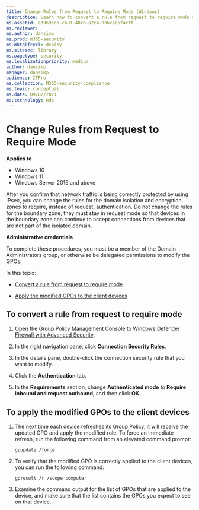 ```yaml
---
title: Change Rules from Request to Require Mode (Windows)
description: Learn how to convert a rule from request to require mode and apply the modified GPOs to the client devices.
ms.assetid: ad969eda-c681-48cb-a2c4-0b6cae5f4cff
ms.reviewer: 
ms.author: dansimp
ms.prod: m365-security
ms.mktglfcycl: deploy
ms.sitesec: library
ms.pagetype: security
ms.localizationpriority: medium
author: dansimp
manager: dansimp
audience: ITPro
ms.collection: M365-security-compliance
ms.topic: conceptual
ms.date: 09/07/2021
ms.technology: mde
---
```


# Change Rules from Request to Require Mode

**Applies to**
-   Windows 10
-   Windows 11
-   Windows Server 2016 and above

After you confirm that network traffic is being correctly protected by using IPsec, you can change the rules for the domain isolation and encryption zones to require, instead of request, authentication. Do not change the rules for the boundary zone; they must stay in request mode so that devices in the boundary zone can continue to accept connections from devices that are not part of the isolated domain.

**Administrative credentials**

To complete these procedures, you must be a member of the Domain Administrators group, or otherwise be delegated permissions to modify the GPOs.

In this topic:

-   [Convert a rule from request to require mode](#to-convert-a-rule-from-request-to-require-mode)

-   [Apply the modified GPOs to the client devices](#to-apply-the-modified-gpos-to-the-client-devices)

## To convert a rule from request to require mode

1.  Open the Group Policy Management Console to [Windows Defender Firewall with Advanced Security](open-the-group-policy-management-console-to-windows-firewall-with-advanced-security.md).

2.  In the right navigation pane, click **Connection Security Rules**.

3.  In the details pane, double-click the connection security rule that you want to modify.

4.  Click the **Authentication** tab.

5.  In the **Requirements** section, change **Authenticated mode** to **Require inbound and request outbound**, and then click **OK**.

## To apply the modified GPOs to the client devices

1.  The next time each device refreshes its Group Policy, it will receive the updated GPO and apply the modified rule. To force an immediate refresh, run the following command from an elevated command prompt:

    ``` syntax
    gpupdate /force
    ```

2.  To verify that the modified GPO is correctly applied to the client devices, you can run the following command:

    ``` syntax
    gpresult /r /scope computer
    ```

3.  Examine the command output for the list of GPOs that are applied to the device, and make sure that the list contains the GPOs you expect to see on that device.
